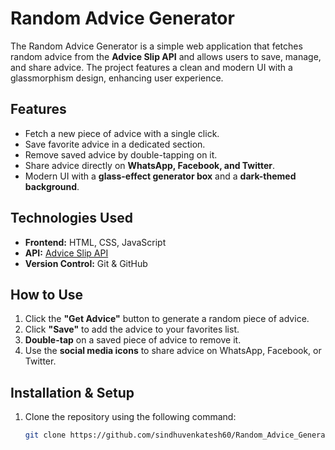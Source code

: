 # Random Advice Generator  

The Random Advice Generator is a simple web application that fetches random advice from the **Advice Slip API** and allows users to save, manage, and share advice. The project features a clean and modern UI with a glassmorphism design, enhancing user experience.  

## Features  

- Fetch a new piece of advice with a single click.  
- Save favorite advice in a dedicated section.  
- Remove saved advice by double-tapping on it.  
- Share advice directly on **WhatsApp, Facebook, and Twitter**.  
- Modern UI with a **glass-effect generator box** and a **dark-themed background**.  

## Technologies Used  

- **Frontend:** HTML, CSS, JavaScript  
- **API:** [Advice Slip API](https://api.adviceslip.com)  
- **Version Control:** Git & GitHub  

## How to Use  

1. Click the **"Get Advice"** button to generate a random piece of advice.  
2. Click **"Save"** to add the advice to your favorites list.  
3. **Double-tap** on a saved piece of advice to remove it.  
4. Use the **social media icons** to share advice on WhatsApp, Facebook, or Twitter.  

## Installation & Setup  

1. Clone the repository using the following command:  
   ```sh
   git clone https://github.com/sindhuvenkatesh60/Random_Advice_Generator.git
